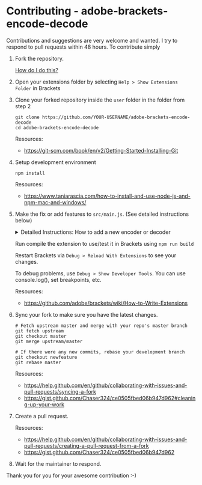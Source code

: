Contributing - adobe-brackets-encode-decode
=======

Contributions and suggestions are very welcome and wanted. I try to respond to pull requests within 48 hours. To contribute simply

1. Fork the repository.

	[How do I do this?](https://help.github.com/en/github/getting-started-with-github/fork-a-repo#fork-an-example-repository)

2. Open your extensions folder by selecting `Help > Show Extensions Folder` in Brackets

3. Clone your forked repository inside the `user` folder in the folder from step 2
	```
	git clone https://github.com/YOUR-USERNAME/adobe-brackets-encode-decode
	cd adobe-brackets-encode-decode
	```
	Resources:
	* https://git-scm.com/book/en/v2/Getting-Started-Installing-Git
	
4. Setup development environment
	```
	npm install
	```
	Resources:
	* https://www.taniarascia.com/how-to-install-and-use-node-js-and-npm-mac-and-windows/
	

5. Make the fix or add features to `src/main.js`. (See detailed instructions below)
	<details>
  		<summary>
		Detailed Instructions: How to add a new encoder or decoder  
	  	</summary>
	 	In order to keep the code clean and readable, implement the encoders/decoders in the `src/convertors` folder, as a RequireJS module:
	
	```
		/**
 		*  File: YourFormat.js
 		*  Author: Your Name <your@email.com>
 		*  Description:  Encodes and decodes String <--> YourFormat
 		*/
 
		define(function(require, exports) {
   		const encodeToYourFormat = (input) => {
		//write your decoding implementation here
		return result; // result must be a String
 		};
		
 		const decodeFromYourFormat = (input) => {
		//write your encoding implementation here
		return result; // result must be a String
 		 };
  		exports.encodeToYourFormat = encodeToYourFormat;
 		exports.decodeFromYourFormat = decodeFromYourFormat;
		});
	```
	
	Import the module to `src/main.js` and register it using the following format: 
	
	```
		const encodeToYourFormat = require('convertors/YourFormat').encodeToYourFormat;
		const encodeFromYourFormat = require('convertors/YourFormat').encodeFromYourFormat;
	```
	Register your encoder/decoder  with the Context Menu, by adding it to `const ENCODERS_DECODERS ` in the following format: 
	```
		  const ENCODERS_DECODERS = [{
		    title: 'YourFormat',
		    encodeTitle: 'String to YourFormat',  //optional
		    encoder: encodeToYourFormat, //The encoder function you imported
		    decodeTitle: 'YourFormat to String', //optional
		    decoder: decodeFromYourFormat,  //The encoder function you imported. If there is non, set value as 'null'
		  }
	```
		
	</details>

 	Run compile the extension to use/test it in Brackets using `npm run build`
 
	 Restart Brackets via `Debug > Reload With Extensions` to see your changes.

	 To debug problems, use `Debug > Show Developer Tools`. You can use console.log(), set breakpoints, etc.
	 
	 Resources:
	 * https://github.com/adobe/brackets/wiki/How-to-Write-Extensions

6. Sync your fork to make sure you have the latest changes.
 	
	```
	# Fetch upstream master and merge with your repo's master branch
	git fetch upstream
	git checkout master
	git merge upstream/master

	# If there were any new commits, rebase your development branch
	git checkout newfeature
	git rebase master
	```
	Resources:
	* https://help.github.com/en/github/collaborating-with-issues-and-pull-requests/syncing-a-fork
	* https://gist.github.com/Chaser324/ce0505fbed06b947d962#cleaning-up-your-work
7. Create a pull request.

	Resources:
	* https://help.github.com/en/github/collaborating-with-issues-and-pull-requests/creating-a-pull-request-from-a-fork
	* https://gist.github.com/Chaser324/ce0505fbed06b947d962
	
8. Wait for the maintainer to respond. 

Thank you for you for your awesome contribution :-)

